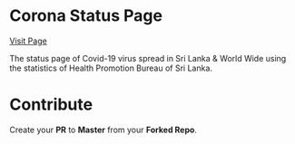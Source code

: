 # Corona Status Page 

[Visit Page](https://covid19-935e5.web.app/)

The status page of Covid-19 virus spread in Sri Lanka & World Wide using the statistics of Health Promotion Bureau of Sri Lanka.

# Contribute

Create your **PR** to **Master** from your **Forked Repo**.
